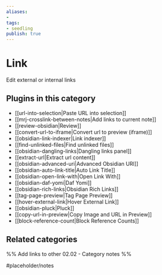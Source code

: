 ```yaml
---
aliases:
- 
tags: 
- seedling 
publish: true
---
```



# Link

Edit external or internal links

## Plugins in this category

- [[url-into-selection|Paste URL into selection]]
- [[mrj-crosslink-between-notes|Add links to current note]]
- [[review-obsidian|Review]]
- [[convert-url-to-iframe|Convert url to preview (iframe)]]
- [[obsidian-link-indexer|Link indexer]]
- [[find-unlinked-files|Find unlinked files]]
- [[obsidian-dangling-links|Dangling links panel]]
- [[extract-url|Extract url content]]
- [[obsidian-advanced-uri|Advanced Obsidian URI]]
- [[obsidian-auto-link-title|Auto Link Title]]
- [[obsidian-open-link-with|Open Link With]]
- [[obsidian-daf-yomi|Daf Yomi]]
- [[obsidian-rich-links|Obsidian Rich Links]]
- [[tag-page-preview|Tag Page Preview]]
- [[hover-external-link|Hover External Link]]
- [[obsidian-pluck|Pluck]]
- [[copy-url-in-preview|Copy Image and URL in Preview]]
- [[block-reference-count|Block Reference Counts]]

## Related categories

%% Add links to other 02.02 - Category notes %%

#placeholder/notes